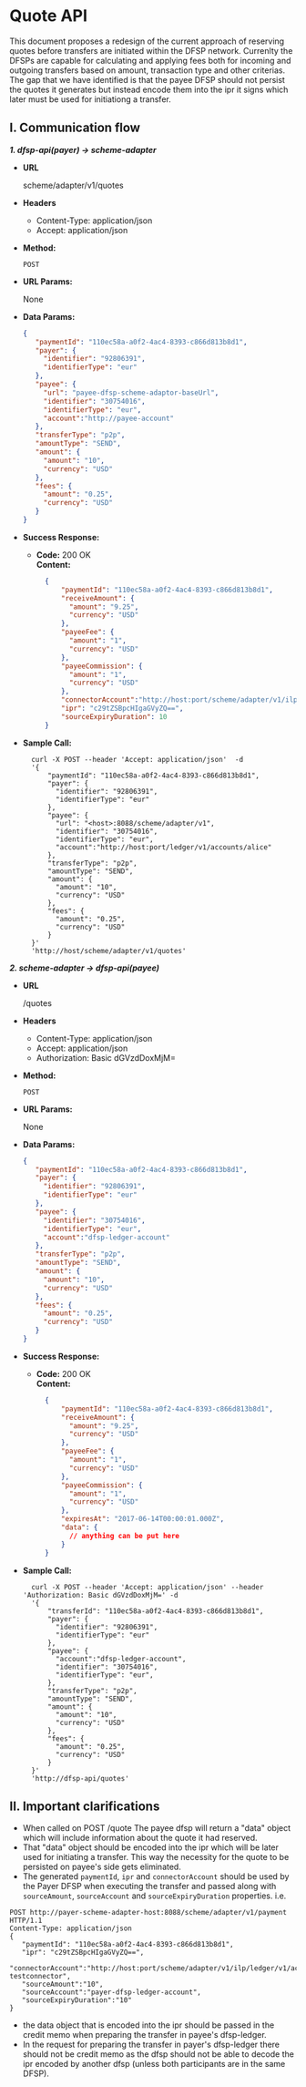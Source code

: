 # Quote API

This document proposes a redesign of the current approach of reserving quotes before transfers are initiated within the DFSP network. Currenlty the DFSPs are capable for calculating and applying fees both for incoming and outgoing transfers based on amount, transaction type and other criterias. The gap that we have identified is that the payee DFSP should not persist the quotes it generates but instead encode them into the ipr it signs which later must be used for initiationg a transfer.

## I. Communication flow

***1. dfsp-api(payer) -> scheme-adapter***

* **URL**

  scheme/adapter/v1/quotes

* **Headers**

  * Content-Type: application/json
  * Accept: application/json

* **Method:**

  `POST`

* **URL Params:**

  None

* **Data Params:**
     ```json
    {
        "paymentId": "110ec58a-a0f2-4ac4-8393-c866d813b8d1",
        "payer": {
          "identifier": "92806391",
          "identifierType": "eur"
        },
        "payee": {
          "url": "payee-dfsp-scheme-adaptor-baseUrl",
          "identifier": "30754016",
          "identifierType": "eur",
          "account":"http://payee-account"
        },
        "transferType": "p2p",
        "amountType": "SEND",
        "amount": {
          "amount": "10",
          "currency": "USD"
        },
        "fees": {
          "amount": "0.25",
          "currency": "USD"
        }
    }
    ```

* **Success Response:**

  * **Code:** 200 OK<br />
    **Content:**
    ```json
      {
          "paymentId": "110ec58a-a0f2-4ac4-8393-c866d813b8d1",
          "receiveAmount": {
            "amount": "9.25",
            "currency": "USD"
          },
          "payeeFee": {
            "amount": "1",
            "currency": "USD"
          },
          "payeeCommission": {
            "amount": "1",
            "currency": "USD"
          },
          "connectorAccount":"http://host:port/scheme/adapter/v1/ilp/ledger/v1/accounts/dfsp1-testconnector",
          "ipr": "c29tZSBpcHIgaGVyZQ==",
          "sourceExpiryDuration": 10
      }
    ```

* **Sample Call:**

  ```curl
    curl -X POST --header 'Accept: application/json'  -d
    '{
        "paymentId": "110ec58a-a0f2-4ac4-8393-c866d813b8d1",
        "payer": {
          "identifier": "92806391",
          "identifierType": "eur"
        },
        "payee": {
          "url": "<host>:8088/scheme/adapter/v1",
          "identifier": "30754016",
          "identifierType": "eur",
          "account":"http://host:port/ledger/v1/accounts/alice"
        },
        "transferType": "p2p",
        "amountType": "SEND",
        "amount": {
          "amount": "10",
          "currency": "USD"
        },
        "fees": {
          "amount": "0.25",
          "currency": "USD"
        }
    }'
    'http://host/scheme/adapter/v1/quotes'
  ```

***2. scheme-adapter -> dfsp-api(payee)***

* **URL**

  /quotes

* **Headers**

  * Content-Type: application/json
  * Accept: application/json
  * Authorization: Basic dGVzdDoxMjM=

* **Method:**

  `POST`

* **URL Params:**

  None

* **Data Params:**
     ```json
    {
        "paymentId": "110ec58a-a0f2-4ac4-8393-c866d813b8d1",
        "payer": {
          "identifier": "92806391",
          "identifierType": "eur"
        },
        "payee": {
          "identifier": "30754016",
          "identifierType": "eur",
          "account":"dfsp-ledger-account"
        },
        "transferType": "p2p",
        "amountType": "SEND",
        "amount": {
          "amount": "10",
          "currency": "USD"
        },
        "fees": {
          "amount": "0.25",
          "currency": "USD"
        }
    }
    ```

* **Success Response:**

  * **Code:** 200 OK<br />
    **Content:**
    ```json
      {
          "paymentId": "110ec58a-a0f2-4ac4-8393-c866d813b8d1",
          "receiveAmount": {
            "amount": "9.25",
            "currency": "USD"
          },
          "payeeFee": {
            "amount": "1",
            "currency": "USD"
          },
          "payeeCommission": {
            "amount": "1",
            "currency": "USD"
          },
          "expiresAt": "2017-06-14T00:00:01.000Z",
          "data": {
            // anything can be put here
          }
      }
    ```

* **Sample Call:**

  ```curl
    curl -X POST --header 'Accept: application/json' --header 'Authorization: Basic dGVzdDoxMjM=' -d
    '{
        "transferId": "110ec58a-a0f2-4ac4-8393-c866d813b8d1",
        "payer": {
          "identifier": "92806391",
          "identifierType": "eur"
        },
        "payee": {
          "account":"dfsp-ledger-account",
          "identifier": "30754016",
          "identifierType": "eur",
        },
        "transferType": "p2p",
        "amountType": "SEND",
        "amount": {
          "amount": "10",
          "currency": "USD"
        },
        "fees": {
          "amount": "0.25",
          "currency": "USD"
        }
    }'
    'http://dfsp-api/quotes'
  ```

## II. Important clarifications

* When called on POST /quote The payee dfsp will return a "data" object which will include information about the quote it had reserved.
* That "data" object should be encoded into the ipr which will be later used for initiating a transfer. This way the necessity for the quote to be persisted on payee's side gets eliminated.
* The generated `paymentId`, `ipr` and `connectorAccount` should be used by the Payer DFSP when executing the transfer and passed along with `sourceAmount`, `sourceAccount` and `sourceExpiryDuration` properties.
i.e.

```
POST http://payer-scheme-adapter-host:8088/scheme/adapter/v1/payment HTTP/1.1
Content-Type: application/json
{
   "paymentId": "110ec58a-a0f2-4ac4-8393-c866d813b8d1",
   "ipr": "c29tZSBpcHIgaGVyZQ==",
   "connectorAccount":"http://host:port/scheme/adapter/v1/ilp/ledger/v1/accounts/dfsp1-testconnector",
   "sourceAmount":"10",
   "sourceAccount":"payer-dfsp-ledger-account",
   "sourceExpiryDuration":"10"
}
```
* the data object that is encoded into the ipr should be passed in the credit memo when preparing the transfer in payee's dfsp-ledger.
* In the request for preparing the transfer in payer's dfsp-ledger there should not be credit memo as the dfsp should not be able to decode the ipr encoded by another dfsp (unless both participants are in the same DFSP).
